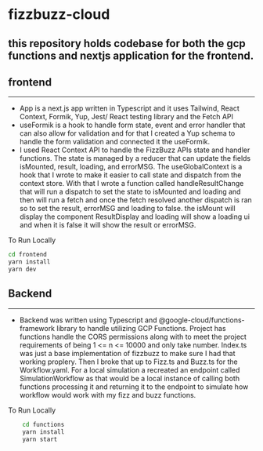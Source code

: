 # fizzbuzz-cloud

## this repository holds codebase for both the gcp functions and nextjs application for the frontend.


## frontend

---


- App is a next.js app written in Typescript and it uses Tailwind, React Context, Formik, Yup, Jest/ React testing library and the Fetch API
- useFormik is a hook to handle form state, event and error handler that can also allow for validation and for that I created a Yup schema to handle the form validation and connected it the useFormik.
- I used React Context API to handle the FizzBuzz APIs state and handler functions. The state is managed by a reducer that can update the fields isMounted, result, loading, and errorMSG. The useGlobalContext is a hook that I wrote to make it easier to call state and dispatch from the context store. With that I wrote a function called handleResultChange that will run a dispatch to set the state to isMounted and loading and then will run a fetch and once the fetch resolved another dispatch is ran so to set the result, errorMSG and loading to false. the isMount will display the component ResultDisplay and loading will show a loading ui and when it is false it will show the result or errorMSG. 
 
To Run Locally 

```bash
cd frontend
yarn install
yarn dev
```
## Backend

---
- Backend was written using Typescript and @google-cloud/functions-framework library to handle utilizing GCP Functions. Project has functions handle the CORS permissions along with to meet the project requirements of being 1 <= n <= 10000 and only take number. Index.ts was just a base implementation of fizzbuzz to make sure I had that working proplery. Then I broke that up to Fizz.ts and Buzz.ts for the Workflow.yaml. For a local simulation a recreated an endpoint called SimulationWorkflow as that would be a local instance of calling both functions processing it and returning it to the endpoint to simulate how workflow would work with my fizz and buzz functions. 



To Run Locally

```bash
    cd functions
    yarn install
    yarn start
```
